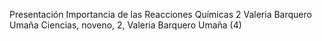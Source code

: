 Presentación Importancia de las Reacciones Químicas 2 Valeria Barquero Umaña
Ciencias, noveno, 2, Valeria Barquero Umaña (4)